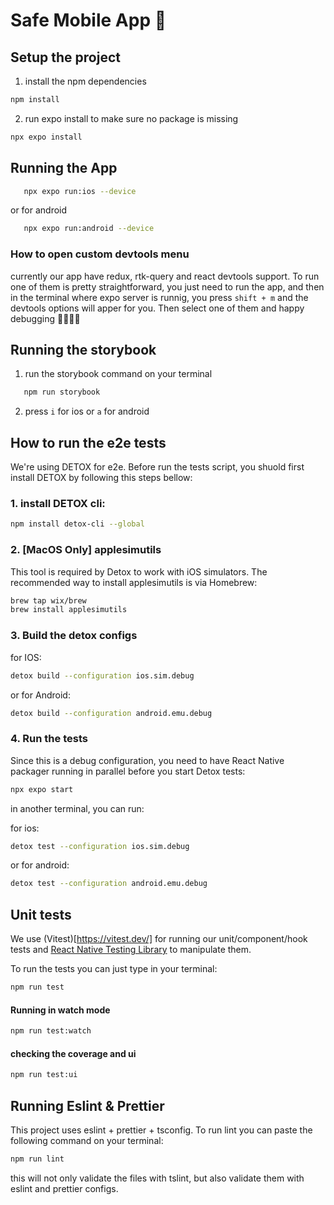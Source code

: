 # Safe Mobile App 👋

## Setup the project

1. install the npm dependencies

```bash
npm install
```

2. run expo install to make sure no package is missing

```bash
npx expo install
```

## Running the App

```bash
   npx expo run:ios --device
```

or for android

```bash
   npx expo run:android --device
```

### How to open custom devtools menu

currently our app have redux, rtk-query and react devtools support. To run one of them is pretty straightforward, you just need to run the app, and then in the terminal where expo server is runnig, you press `shift + m` and the devtools options will apper for you.
Then select one of them and happy debugging 👨‍💻👩‍💻

## Running the storybook

1. run the storybook command on your terminal

```bash
   npm run storybook
```

2. press `i` for ios or `a` for android

## How to run the e2e tests

We're using DETOX for e2e. Before run the tests script, you shuold first install DETOX by following this steps bellow:

### 1. install DETOX cli:

```bash
npm install detox-cli --global
```

### 2. [MacOS Only] applesimutils

This tool is required by Detox to work with iOS simulators. The recommended way to install applesimutils is via Homebrew:

```bash
brew tap wix/brew
brew install applesimutils
```

### 3. Build the detox configs

for IOS:

```bash
detox build --configuration ios.sim.debug
```

or for Android:

```bash
detox build --configuration android.emu.debug
```

### 4. Run the tests

Since this is a debug configuration, you need to have React Native packager running in parallel before you start Detox tests:

```bash
npx expo start
```

in another terminal, you can run:

for ios:

```bash
detox test --configuration ios.sim.debug
```

or for android:

```bash
detox test --configuration android.emu.debug
```

## Unit tests

We use (Vitest)[https://vitest.dev/] for running our unit/component/hook tests and [React Native Testing Library](https://callstack.github.io/react-native-testing-library/) to manipulate them.

To run the tests you can just type in your terminal:

```bash
npm run test
```

#### Running in watch mode

```bash
npm run test:watch
```

#### checking the coverage and ui

```bash
npm run test:ui
```

## Running Eslint & Prettier

This project uses eslint + prettier + tsconfig. To run lint you can paste the following command on your terminal:

```bash
npm run lint
```

this will not only validate the files with tslint, but also validate them with eslint and prettier configs.
